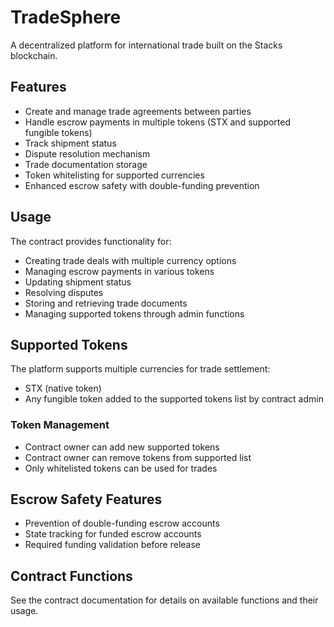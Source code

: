 # TradeSphere

A decentralized platform for international trade built on the Stacks blockchain.

## Features
- Create and manage trade agreements between parties
- Handle escrow payments in multiple tokens (STX and supported fungible tokens)
- Track shipment status
- Dispute resolution mechanism
- Trade documentation storage
- Token whitelisting for supported currencies
- Enhanced escrow safety with double-funding prevention

## Usage
The contract provides functionality for:
- Creating trade deals with multiple currency options
- Managing escrow payments in various tokens
- Updating shipment status
- Resolving disputes
- Storing and retrieving trade documents
- Managing supported tokens through admin functions

## Supported Tokens
The platform supports multiple currencies for trade settlement:
- STX (native token)
- Any fungible token added to the supported tokens list by contract admin

### Token Management
- Contract owner can add new supported tokens
- Contract owner can remove tokens from supported list
- Only whitelisted tokens can be used for trades

## Escrow Safety Features
- Prevention of double-funding escrow accounts
- State tracking for funded escrow accounts
- Required funding validation before release

## Contract Functions
See the contract documentation for details on available functions and their usage.
